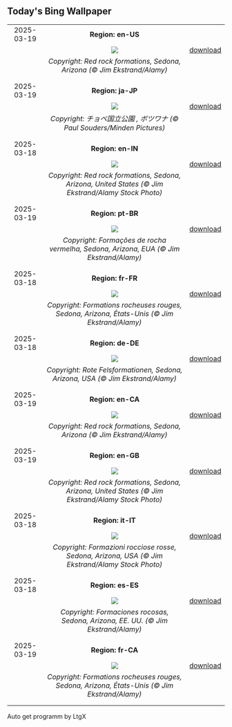 ## Today's Bing Wallpaper
|      |      |      |
| :----: | :----: | :----: |
|2025-03-19|**Region: en-US**||
||![](https://www.bing.com/th?id=OHR.SedonaSpring_EN-US9611080272_UHD.jpg&pid=hp&w=1152&h=648&rs=1&c=4)| [download](https://www.bing.com/th?id=OHR.SedonaSpring_EN-US9611080272_UHD.jpg)|
||*Copyright: Red rock formations, Sedona, Arizona (© Jim Ekstrand/Alamy)*
||
|||
|2025-03-19|**Region: ja-JP**||
||![](https://www.bing.com/th?id=OHR.BlackHeron_JA-JP0377876469_UHD.jpg&pid=hp&w=1152&h=648&rs=1&c=4)| [download](https://www.bing.com/th?id=OHR.BlackHeron_JA-JP0377876469_UHD.jpg)|
||*Copyright: チョベ国立公園 , ボツワナ (© Paul Souders/Minden Pictures)*
||
|||
|2025-03-18|**Region: en-IN**||
||![](https://www.bing.com/th?id=OHR.SedonaSpring_EN-IN7043464348_UHD.jpg&pid=hp&w=1152&h=648&rs=1&c=4)| [download](https://www.bing.com/th?id=OHR.SedonaSpring_EN-IN7043464348_UHD.jpg)|
||*Copyright: Red rock formations, Sedona, Arizona, United States (© Jim Ekstrand/Alamy Stock Photo)*
||
|||
|2025-03-19|**Region: pt-BR**||
||![](https://www.bing.com/th?id=OHR.SedonaSpring_PT-BR2515283879_UHD.jpg&pid=hp&w=1152&h=648&rs=1&c=4)| [download](https://www.bing.com/th?id=OHR.SedonaSpring_PT-BR2515283879_UHD.jpg)|
||*Copyright: Formações de rocha vermelha, Sedona, Arizona, EUA (© Jim Ekstrand/Alamy)*
||
|||
|2025-03-18|**Region: fr-FR**||
||![](https://www.bing.com/th?id=OHR.SedonaSpring_FR-FR0140900404_UHD.jpg&pid=hp&w=1152&h=648&rs=1&c=4)| [download](https://www.bing.com/th?id=OHR.SedonaSpring_FR-FR0140900404_UHD.jpg)|
||*Copyright: Formations rocheuses rouges, Sedona, Arizona, États-Unis (© Jim Ekstrand/Alamy)*
||
|||
|2025-03-18|**Region: de-DE**||
||![](https://www.bing.com/th?id=OHR.SedonaSpring_DE-DE6616608162_UHD.jpg&pid=hp&w=1152&h=648&rs=1&c=4)| [download](https://www.bing.com/th?id=OHR.SedonaSpring_DE-DE6616608162_UHD.jpg)|
||*Copyright: Rote Felsformationen, Sedona, Arizona, USA (© Jim Ekstrand/Alamy)*
||
|||
|2025-03-19|**Region: en-CA**||
||![](https://www.bing.com/th?id=OHR.SedonaSpring_EN-CA0725253888_UHD.jpg&pid=hp&w=1152&h=648&rs=1&c=4)| [download](https://www.bing.com/th?id=OHR.SedonaSpring_EN-CA0725253888_UHD.jpg)|
||*Copyright: Red rock formations, Sedona, Arizona (© Jim Ekstrand/Alamy)*
||
|||
|2025-03-19|**Region: en-GB**||
||![](https://www.bing.com/th?id=OHR.SedonaSpring_EN-GB2852810114_UHD.jpg&pid=hp&w=1152&h=648&rs=1&c=4)| [download](https://www.bing.com/th?id=OHR.SedonaSpring_EN-GB2852810114_UHD.jpg)|
||*Copyright: Red rock formations, Sedona, Arizona, United States (© Jim Ekstrand/Alamy Stock Photo)*
||
|||
|2025-03-18|**Region: it-IT**||
||![](https://www.bing.com/th?id=OHR.SedonaSpring_IT-IT2929229885_UHD.jpg&pid=hp&w=1152&h=648&rs=1&c=4)| [download](https://www.bing.com/th?id=OHR.SedonaSpring_IT-IT2929229885_UHD.jpg)|
||*Copyright: Formazioni rocciose rosse, Sedona, Arizona, USA (© Jim Ekstrand/Alamy Stock Photo)*
||
|||
|2025-03-18|**Region: es-ES**||
||![](https://www.bing.com/th?id=OHR.SedonaSpring_ES-ES8257183608_UHD.jpg&pid=hp&w=1152&h=648&rs=1&c=4)| [download](https://www.bing.com/th?id=OHR.SedonaSpring_ES-ES8257183608_UHD.jpg)|
||*Copyright: Formaciones rocosas, Sedona, Arizona, EE. UU. (© Jim Ekstrand/Alamy)*
||
|||
|2025-03-19|**Region: fr-CA**||
||![](https://www.bing.com/th?id=OHR.SedonaSpring_FR-CA8595129301_UHD.jpg&pid=hp&w=1152&h=648&rs=1&c=4)| [download](https://www.bing.com/th?id=OHR.SedonaSpring_FR-CA8595129301_UHD.jpg)|
||*Copyright: Formations rocheuses rouges, Sedona, Arizona, États-Unis (© Jim Ekstrand/Alamy)*
||
|||

Auto get programm by LtgX
